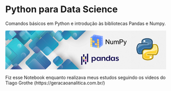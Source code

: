 # Python para Data Science
Comandos básicos em Python e introdução às bibliotecas Pandas e Numpy.
<p align="center">
  <img src="banner2.jpg" >
</p>
<p>Fiz esse Notebook enquanto realizava meus estudos seguindo os videos do Tiago Grothe (https://geracaoanalitica.com.br/)</p>
